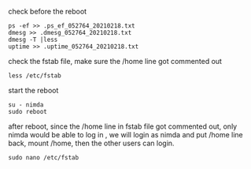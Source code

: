 check before the reboot
```
ps -ef >> .ps_ef_052764_20210218.txt
dmesg >> .dmesg_052764_20210218.txt
dmesg -T |less
uptime >> .uptime_052764_20210218.txt
```
check the fstab file, make sure the /home line got commented out
```
less /etc/fstab
```

start the reboot
```
su - nimda
sudo reboot
```
after reboot, since the /home line in fstab file got commented out,
only nimda would be able to log in , we will login as nimda and put /home
line back, mount /home, then the other users can login. 
```
sudo nano /etc/fstab
```
